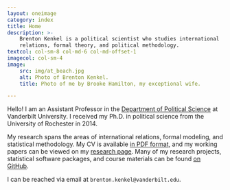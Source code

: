 ```yaml
---
layout: oneimage
category: index
title: Home
description: >-
    Brenton Kenkel is a political scientist who studies international
    relations, formal theory, and political methodology.
textcol: col-sm-8 col-md-6 col-md-offset-1
imagecol: col-sm-4
image:
    src: img/at_beach.jpg
    alt: Photo of Brenton Kenkel.
    title: Photo of me by Brooke Hamilton, my exceptional wife.

---
```


Hello!  I am an Assistant Professor in the
[Department of Political Science](http://www.vanderbilt.edu/political-science/)
at Vanderbilt University.  I received my Ph.D. in political science from the
University of Rochester in 2014.

My research spans the areas of international relations, formal modeling, and
statistical methodology.  My CV is available
[in PDF format](data/kenkel_cv.pdf), and my working papers can be viewed on my
[research page](research.html).  Many of my research projects, statistical
software packages, and course materials can be found
[on GitHub](https://github.com/brentonk).

I can be reached via email at `brenton.kenkel@vanderbilt.edu`.
